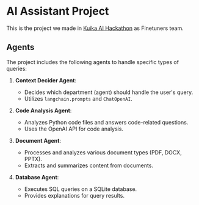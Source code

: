 # AI Assistant Project

This is the project we made in [Kuika AI Hackathon](https://tr.kuika.com/kuika-ai-hackathon) as Finetuners team.

## Agents

The project includes the following agents to handle specific types of queries:

1. **Context Decider Agent**:
    - Decides which department (agent) should handle the user's query.
    - Utilizes `langchain.prompts` and `ChatOpenAI`.

2. **Code Analysis Agent**:
    - Analyzes Python code files and answers code-related questions.
    - Uses the OpenAI API for code analysis.

3. **Document Agent**:
    - Processes and analyzes various document types (PDF, DOCX, PPTX).
    - Extracts and summarizes content from documents.

4. **Database Agent**:
    - Executes SQL queries on a SQLite database.
    - Provides explanations for query results.
